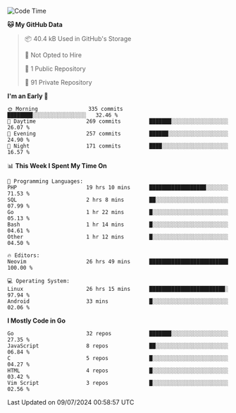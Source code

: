 
<!--START_SECTION:waka-->
![Code Time](http://img.shields.io/badge/Code%20Time-5%2C027%20hrs%2053%20mins-blue)

**🐱 My GitHub Data** 

> 📦 40.4 kB Used in GitHub's Storage 
 > 
> 🚫 Not Opted to Hire
 > 
> 📜 1 Public Repository 
 > 
> 🔑 91 Private Repository 
 > 
**I'm an Early 🐤** 

```text
🌞 Morning                335 commits         ████████░░░░░░░░░░░░░░░░░   32.46 % 
🌆 Daytime                269 commits         ███████░░░░░░░░░░░░░░░░░░   26.07 % 
🌃 Evening                257 commits         ██████░░░░░░░░░░░░░░░░░░░   24.90 % 
🌙 Night                  171 commits         ████░░░░░░░░░░░░░░░░░░░░░   16.57 % 
```


📊 **This Week I Spent My Time On** 

```text
💬 Programming Languages: 
PHP                      19 hrs 10 mins      ██████████████████░░░░░░░   71.53 % 
SQL                      2 hrs 8 mins        ██░░░░░░░░░░░░░░░░░░░░░░░   07.99 % 
Go                       1 hr 22 mins        █░░░░░░░░░░░░░░░░░░░░░░░░   05.13 % 
Bash                     1 hr 14 mins        █░░░░░░░░░░░░░░░░░░░░░░░░   04.61 % 
Other                    1 hr 12 mins        █░░░░░░░░░░░░░░░░░░░░░░░░   04.50 % 

🔥 Editors: 
Neovim                   26 hrs 49 mins      █████████████████████████   100.00 % 

💻 Operating System: 
Linux                    26 hrs 15 mins      ████████████████████████░   97.94 % 
Android                  33 mins             █░░░░░░░░░░░░░░░░░░░░░░░░   02.06 % 
```

**I Mostly Code in Go** 

```text
Go                       32 repos            ███████░░░░░░░░░░░░░░░░░░   27.35 % 
JavaScript               8 repos             ██░░░░░░░░░░░░░░░░░░░░░░░   06.84 % 
C                        5 repos             █░░░░░░░░░░░░░░░░░░░░░░░░   04.27 % 
HTML                     4 repos             █░░░░░░░░░░░░░░░░░░░░░░░░   03.42 % 
Vim Script               3 repos             █░░░░░░░░░░░░░░░░░░░░░░░░   02.56 % 
```




 Last Updated on 09/07/2024 00:58:57 UTC
<!--END_SECTION:waka-->
